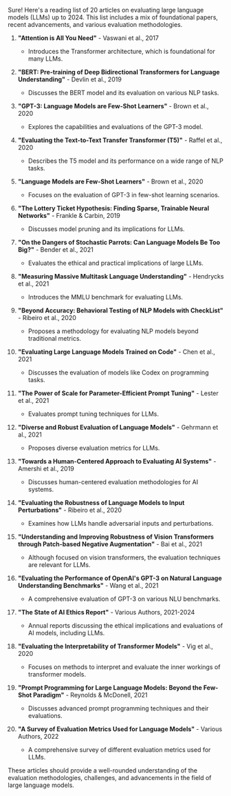 Sure! Here's a reading list of 20 articles on evaluating large language models (LLMs) up to 2024. This list includes a mix of foundational papers, recent advancements, and various evaluation methodologies.

1. **"Attention is All You Need"** - Vaswani et al., 2017
   - Introduces the Transformer architecture, which is foundational for many LLMs.

2. **"BERT: Pre-training of Deep Bidirectional Transformers for Language Understanding"** - Devlin et al., 2019
   - Discusses the BERT model and its evaluation on various NLP tasks.

3. **"GPT-3: Language Models are Few-Shot Learners"** - Brown et al., 2020
   - Explores the capabilities and evaluations of the GPT-3 model.

4. **"Evaluating the Text-to-Text Transfer Transformer (T5)"** - Raffel et al., 2020
   - Describes the T5 model and its performance on a wide range of NLP tasks.

5. **"Language Models are Few-Shot Learners"** - Brown et al., 2020
   - Focuses on the evaluation of GPT-3 in few-shot learning scenarios.

6. **"The Lottery Ticket Hypothesis: Finding Sparse, Trainable Neural Networks"** - Frankle & Carbin, 2019
   - Discusses model pruning and its implications for LLMs.

7. **"On the Dangers of Stochastic Parrots: Can Language Models Be Too Big?"** - Bender et al., 2021
   - Evaluates the ethical and practical implications of large LLMs.

8. **"Measuring Massive Multitask Language Understanding"** - Hendrycks et al., 2021
   - Introduces the MMLU benchmark for evaluating LLMs.

9. **"Beyond Accuracy: Behavioral Testing of NLP Models with CheckList"** - Ribeiro et al., 2020
   - Proposes a methodology for evaluating NLP models beyond traditional metrics.

10. **"Evaluating Large Language Models Trained on Code"** - Chen et al., 2021
    - Discusses the evaluation of models like Codex on programming tasks.

11. **"The Power of Scale for Parameter-Efficient Prompt Tuning"** - Lester et al., 2021
    - Evaluates prompt tuning techniques for LLMs.

12. **"Diverse and Robust Evaluation of Language Models"** - Gehrmann et al., 2021
    - Proposes diverse evaluation metrics for LLMs.

13. **"Towards a Human-Centered Approach to Evaluating AI Systems"** - Amershi et al., 2019
    - Discusses human-centered evaluation methodologies for AI systems.

14. **"Evaluating the Robustness of Language Models to Input Perturbations"** - Ribeiro et al., 2020
    - Examines how LLMs handle adversarial inputs and perturbations.

15. **"Understanding and Improving Robustness of Vision Transformers through Patch-based Negative Augmentation"** - Bai et al., 2021
    - Although focused on vision transformers, the evaluation techniques are relevant for LLMs.

16. **"Evaluating the Performance of OpenAI's GPT-3 on Natural Language Understanding Benchmarks"** - Wang et al., 2021
    - A comprehensive evaluation of GPT-3 on various NLU benchmarks.

17. **"The State of AI Ethics Report"** - Various Authors, 2021-2024
    - Annual reports discussing the ethical implications and evaluations of AI models, including LLMs.

18. **"Evaluating the Interpretability of Transformer Models"** - Vig et al., 2020
    - Focuses on methods to interpret and evaluate the inner workings of transformer models.

19. **"Prompt Programming for Large Language Models: Beyond the Few-Shot Paradigm"** - Reynolds & McDonell, 2021
    - Discusses advanced prompt programming techniques and their evaluations.

20. **"A Survey of Evaluation Metrics Used for Language Models"** - Various Authors, 2022
    - A comprehensive survey of different evaluation metrics used for LLMs.

These articles should provide a well-rounded understanding of the evaluation methodologies, challenges, and advancements in the field of large language models.